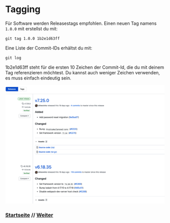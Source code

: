 # Tagging

Für Software werden Releasestags empfohlen. Einen neuen Tag namens `1.0.0` mit erstellst du mit:

```
git tag 1.0.0 1b2e1d63ff
```

Eine Liste der Commit-IDs erhältst du mit:

```
git log
```

1b2e1d63ff steht für die ersten 10 Zeichen der Commit-Id, die du mit deinem Tag referenzieren möchtest. Du kannst auch weniger Zeichen verwenden, es muss einfach eindeutig sein.

![Git-Workflow](./assets/images/git_releases.png)

### [Startseite](start.md) // [Weiter](collaborators.md)

